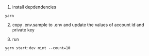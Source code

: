 
1. install depdendencies
```
yarn

```

2. copy .env.sample to .env and update the values of account id and private key


3. run

```
yarn start:dev mint --count=10
``


   